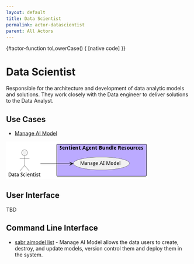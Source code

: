 ```yaml
---
layout: default
title: Data Scientist
permalink: actor-datascientist
parent: All Actors
---
```


{#actor-function toLowerCase() { [native code] }}

# Data Scientist

Responsible for the architecture and development of data analytic models and solutions. They work closely with the Data engineer to deliver solutions to the Data Analyst.



## Use Cases

* [Manage AI Model](usecase-ManageAIModel)


![Use Case Diagram](./UseCase.png)

## User Interface
TBD

## Command Line Interface
* [ sabr aimodel list](action--sabr-aimodel-list) - Manage AI Model allows the data users to create, destroy, and update models, version control them and deploy them in the system.

